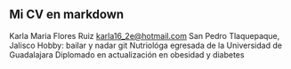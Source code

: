 ## Mi CV en markdown

Karla Maria Flores Ruiz karla16_2e@hotmail.com
San Pedro Tlaquepaque, Jalisco 
Hobby: bailar y nadar git
Nutriológa egresada de la Universidad de Guadalajara 
Diplomado en actualización en obesidad y diabetes
